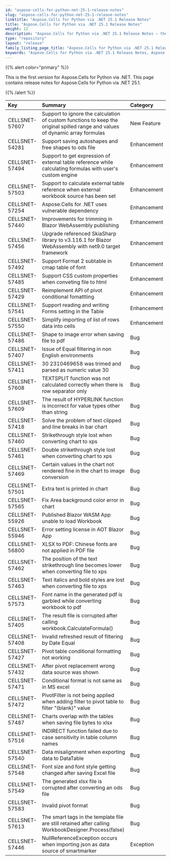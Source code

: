 ```yaml
---
id: "aspose-cells-for-python-net-25-1-release-notes"
slug: "aspose-cells-for-python-net-25-1-release-notes"
linktitle: "Aspose.Cells for Python via .NET 25.1 Release Notes"
title: "Aspose.Cells for Python via .NET 25.1 Release Notes"
weight: 12
description: "Aspose.Cells for Python via .NET 25.1 Release Notes – the latest enhancements, new features, and fixes."
type: "repository"
layout: "release"
family_listing_page_title: "Aspose.Cells for Python via .NET 25.1 Release Notes"
keywords: "Aspose.Cells for Python via .NET 25.1 Release Notes, Aspose.Cells for Python via .NET 25.1 updates and fixes"
---
```


{{% alert color="primary" %}} 

This is the first version for Aspose.Cells for Python via .NET.
This page contains release notes for Aspose.Cells for Python via .NET 25.1.

{{% /alert %}} 

|**Key**|**Summary**|**Category**|
| :- | :- | :- |
|CELLSNET-57607|Support to ignore the calculation of custom functions to keep the original spilled range and values of dynamic array formulas|New Feature
|CELLSNET-54281|Support saving autoshapes and free shapes to ods file|Enhancement
|CELLSNET-57494|Support to get expression of external table reference while calculating formulas with user's custom engine|Enhancement
|CELLSNET-57503|Support to calculate external table reference when external workbook source has been set|Enhancement
|CELLSNET-57254|Aspose.Cells for .NET uses vulnerable dependency|Enhancement
|CELLSNET-57440|Improvements for trimming in Blazor WebAssembly publishing|Enhancement
|CELLSNET-57456|Upgrade referenced SkiaSharp library to v3.116.1 for Blazor WebAssembly with net9.0 target framework|Enhancement
|CELLSNET-57492|Support Format 2 subtable in cmap table of font|Enhancement
|CELLSNET-57485|Support CSS custom properties when conveting file to html|Enhancement
|CELLSNET-57429|Reimplement API of pivot conditional fomattting|Enhancement
|CELLSNET-57541|Support reading and writing Forms setting in the Table|Enhancement
|CELLSNET-57550|Simplify importing of list of rows data into cells|Enhancement
|CELLSNET-57486| Shape to image error when saving file to pdf|Bug
|CELLSNET-57407|Issue of Equal filtering in non English environments|Bug
|CELLSNET-57411|30 2310469658 was trimed and parsed as numeric value 30|Bug
|CELLSNET-57608|TEXTSPLIT function was not calculated correctly when there is row separator only|Bug
|CELLSNET-57609|The result of HYPERLINK function is incorrect for value types other than string|Bug
|CELLSNET-57418|Solve the problem of text clipped and line breaks in bar chart |Bug
|CELLSNET-57460|Strikethrough style lost when converting chart to xps|Bug
|CELLSNET-57461|Double strikethrough style lost when converting chart to xps|Bug
|CELLSNET-57469|Certain values in the chart not rendered fine in the chart to image conversion|Bug
|CELLSNET-57501|Extra text is printed in chart|Bug
|CELLSNET-57565|Fix Area background color error in chart|Bug
|CELLSNET-55926|Published Blazor WASM App unable to load Workbook|Bug
|CELLSNET-55946|Error setting license in AOT Blazor App|Bug
|CELLSNET-56800|XLSX to PDF: Chinese fonts are not applied in PDF file|Bug
|CELLSNET-57462|The position of the text strikethrough line becomes lower when converting file to xps|Bug
|CELLSNET-57463|Text italics and bold styles are lost when converting file to xps|Bug
|CELLSNET-57573|Font name in the generated pdf is garbled while converting workbook to pdf|Bug
|CELLSNET-57405|The result file is corrupted after calling workbook.CalculateFormula()|Bug
|CELLSNET-57408|Invalid refreshed result of filtering by Date Equal|Bug
|CELLSNET-57427|Pivot table conditional formatting not working|Bug
|CELLSNET-57432|After pivot replacement wrong data source was shown|Bug
|CELLSNET-57471|Conditional format is not same as in MS excel|Bug
|CELLSNET-57472|PivotFilter is not being applied when adding filter to pivot table to filter "(blank)" value|Bug
|CELLSNET-57487|Charts overlap with the tables when saving file bytes to xlsx|Bug
|CELLSNET-57516|INDIRECT function failed due to case sensitivity in table column names|Bug
|CELLSNET-57540|Data misalignment when exporting data to DataTable|Bug
|CELLSNET-57548|Font size and font style getting changed after saving Excel file|Bug
|CELLSNET-57549|The generated xlsx file is corrupted after converting an ods file|Bug
|CELLSNET-57583|Invalid pivot format|Bug
|CELLSNET-57613|The smart tags in the template file are still retained after calling WorkbookDesigner.Process(false)|Bug
|CELLSNET-57446|NullReferenceException occurs when importing json as data source of smartmarker|Exception
